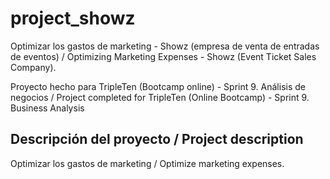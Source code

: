 # project_showz
Optimizar los gastos de marketing - Showz (empresa de venta de entradas de eventos) / Optimizing Marketing Expenses - Showz (Event Ticket Sales Company).

Proyecto hecho para TripleTen (Bootcamp online) - Sprint 9. Análisis de negocios / Project completed for TripleTen (Online Bootcamp) - Sprint 9. Business Analysis

## Descripción del proyecto / Project description

Optimizar los gastos de marketing / Optimize marketing expenses.




